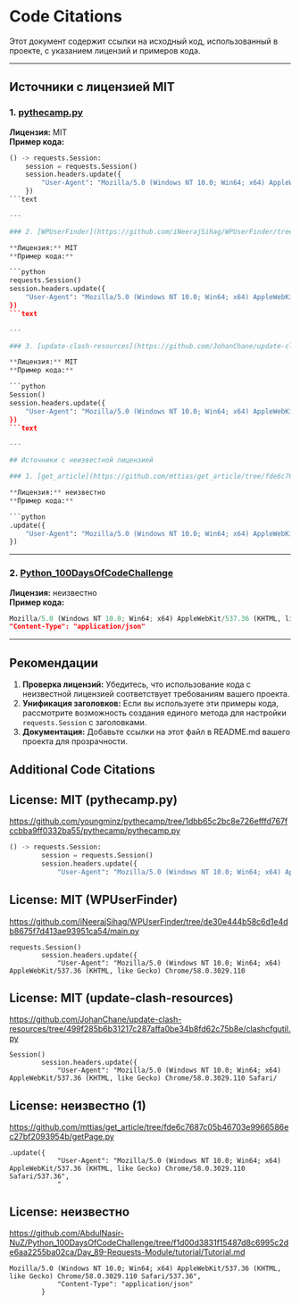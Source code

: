 # Code Citations

Этот документ содержит ссылки на исходный код, использованный в проекте, с указанием лицензий и примеров кода.

---

## Источники с лицензией MIT

### 1. [pythecamp.py](https://github.com/youngminz/pythecamp/tree/1dbb65c2bc8e726efffd767fccbba9ff0332ba55/pythecamp/pythecamp.py)

**Лицензия:** MIT  
**Пример кода:**

```python
() -> requests.Session:
    session = requests.Session()
    session.headers.update({
        "User-Agent": "Mozilla/5.0 (Windows NT 10.0; Win64; x64) AppleWebKit/537.36 (KHTML, like Gecko"
    })
```text

---

### 2. [WPUserFinder](https://github.com/iNeerajSihag/WPUserFinder/tree/de30e444b58c6d1e4db8675f7d413ae93951ca54/main.py)

**Лицензия:** MIT  
**Пример кода:**

```python
requests.Session()
session.headers.update({
    "User-Agent": "Mozilla/5.0 (Windows NT 10.0; Win64; x64) AppleWebKit/537.36 (KHTML, like Gecko) Chrome/58.0.3029.110
})
```text

---

### 3. [update-clash-resources](https://github.com/JohanChane/update-clash-resources/tree/499f285b6b31217c287affa0be34b8fd62c75b8e/clashcfgutil.py)

**Лицензия:** MIT  
**Пример кода:**

```python
Session()
session.headers.update({
    "User-Agent": "Mozilla/5.0 (Windows NT 10.0; Win64; x64) AppleWebKit/537.36 (KHTML, like Gecko) Chrome/58.0.3029.110 Safari/
})
```text

---

## Источники с неизвестной лицензией

### 1. [get_article](https://github.com/mttias/get_article/tree/fde6c7687c05b46703e9966586ec27bf2093954b/getPage.py)

**Лицензия:** неизвестно  
**Пример кода:**

```python
.update({
    "User-Agent": "Mozilla/5.0 (Windows NT 10.0; Win64; x64) AppleWebKit/537.36 (KHTML, like Gecko) Chrome/58.0.3029.110 Safari/537.36",
})
```

---

### 2. [Python_100DaysOfCodeChallenge](https://github.com/AbdulNasir-NuZ/Python_100DaysOfCodeChallenge/tree/f1d00d3831f15487d8c6995c2de6aa2255ba02ca/Day_89-Requests-Module/tutorial/Tutorial.md)

**Лицензия:** неизвестно  
**Пример кода:**

```python
Mozilla/5.0 (Windows NT 10.0; Win64; x64) AppleWebKit/537.36 (KHTML, like Gecko) Chrome/58.0.3029.110 Safari/537.36",
"Content-Type": "application/json"
```

---

## Рекомендации

1. **Проверка лицензий:** Убедитесь, что использование кода с неизвестной лицензией соответствует требованиям вашего проекта.
2. **Унификация заголовков:** Если вы используете эти примеры кода, рассмотрите возможность создания единого метода для настройки `requests.Session` с заголовками.
3. **Документация:** Добавьте ссылки на этот файл в README.md вашего проекта для прозрачности.

## Additional Code Citations

## License: MIT (pythecamp.py)

<https://github.com/youngminz/pythecamp/tree/1dbb65c2bc8e726efffd767fccbba9ff0332ba55/pythecamp/pythecamp.py>

```python
() -> requests.Session:
        session = requests.Session()
        session.headers.update({
            "User-Agent": "Mozilla/5.0 (Windows NT 10.0; Win64; x64) AppleWebKit/537.36 (KHTML, like Gecko
```

## License: MIT (WPUserFinder)

<https://github.com/iNeerajSihag/WPUserFinder/tree/de30e444b58c6d1e4db8675f7d413ae93951ca54/main.py>

```
requests.Session()
        session.headers.update({
            "User-Agent": "Mozilla/5.0 (Windows NT 10.0; Win64; x64) AppleWebKit/537.36 (KHTML, like Gecko) Chrome/58.0.3029.110
```

## License: MIT (update-clash-resources)

<https://github.com/JohanChane/update-clash-resources/tree/499f285b6b31217c287affa0be34b8fd62c75b8e/clashcfgutil.py>

```
Session()
        session.headers.update({
            "User-Agent": "Mozilla/5.0 (Windows NT 10.0; Win64; x64) AppleWebKit/537.36 (KHTML, like Gecko) Chrome/58.0.3029.110 Safari/
```

## License: неизвестно (1)

<https://github.com/mttias/get_article/tree/fde6c7687c05b46703e9966586ec27bf2093954b/getPage.py>

```
.update({
            "User-Agent": "Mozilla/5.0 (Windows NT 10.0; Win64; x64) AppleWebKit/537.36 (KHTML, like Gecko) Chrome/58.0.3029.110 Safari/537.36",
            "
```

## License: неизвестно

<https://github.com/AbdulNasir-NuZ/Python_100DaysOfCodeChallenge/tree/f1d00d3831f15487d8c6995c2de6aa2255ba02ca/Day_89-Requests-Module/tutorial/Tutorial.md>

```
Mozilla/5.0 (Windows NT 10.0; Win64; x64) AppleWebKit/537.36 (KHTML, like Gecko) Chrome/58.0.3029.110 Safari/537.36",
            "Content-Type": "application/json"
        }
```

